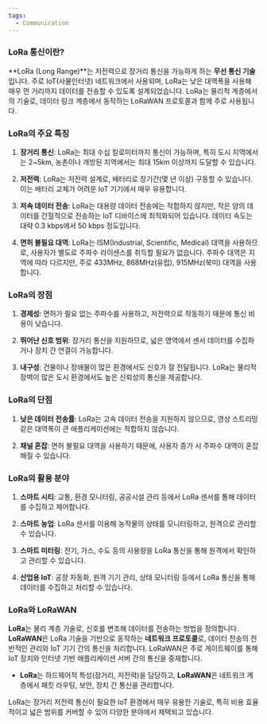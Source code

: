```yaml
---
tags:
  - Communication
---
```

### LoRa 통신이란?

**LoRa (Long Range)**는 저전력으로 장거리 통신을 가능하게 하는 **무선 통신 기술**입니다. 주로 IoT(사물인터넷) 네트워크에서 사용되며, LoRa는 낮은 대역폭을 사용해 매우 먼 거리까지 데이터를 전송할 수 있도록 설계되었습니다. LoRa는 물리적 계층에서의 기술로, 데이터 링크 계층에서 동작하는 LoRaWAN 프로토콜과 함께 주로 사용됩니다.

### LoRa의 주요 특징

1. **장거리 통신**: LoRa는 최대 수십 킬로미터까지 통신이 가능하며, 특히 도시 지역에서는 2~5km, 농촌이나 개방된 지역에서는 최대 15km 이상까지 도달할 수 있습니다.
   
2. **저전력**: LoRa는 저전력 설계로, 배터리로 장기간(몇 년 이상) 구동할 수 있습니다. 이는 배터리 교체가 어려운 IoT 기기에서 매우 유용합니다.

3. **저속 데이터 전송**: LoRa는 대용량 데이터 전송에는 적합하지 않지만, 작은 양의 데이터를 간헐적으로 전송하는 IoT 디바이스에 최적화되어 있습니다. 데이터 속도는 대략 0.3 kbps에서 50 kbps 정도입니다.

4. **면허 불필요 대역**: LoRa는 ISM(Industrial, Scientific, Medical) 대역을 사용하므로, 사용자가 별도로 주파수 라이센스를 취득할 필요가 없습니다. 주파수 대역은 지역에 따라 다르지만, 주로 433MHz, 868MHz(유럽), 915MHz(북미) 대역을 사용합니다.

### LoRa의 장점

1. **경제성**: 면허가 필요 없는 주파수를 사용하고, 저전력으로 작동하기 때문에 통신 비용이 낮습니다.
   
2. **뛰어난 신호 범위**: 장거리 통신을 지원하므로, 넓은 영역에서 센서 데이터를 수집하거나 장치 간 연결이 가능합니다.

3. **내구성**: 건물이나 장애물이 많은 환경에서도 신호가 잘 전달됩니다. LoRa는 물리적 장벽이 많은 도시 환경에서도 높은 신뢰성의 통신을 제공합니다.

### LoRa의 단점

1. **낮은 데이터 전송률**: LoRa는 고속 데이터 전송을 지원하지 않으므로, 영상 스트리밍 같은 대역폭이 큰 애플리케이션에는 적합하지 않습니다.

2. **채널 혼잡**: 면허 불필요 대역을 사용하기 때문에, 사용자 증가 시 주파수 대역이 혼잡해질 수 있습니다.

### LoRa의 활용 분야

1. **스마트 시티**: 교통, 환경 모니터링, 공공시설 관리 등에서 LoRa 센서를 통해 데이터를 수집하고 제어합니다.
   
2. **스마트 농업**: LoRa 센서를 이용해 농작물의 상태를 모니터링하고, 원격으로 관리할 수 있습니다.

3. **스마트 미터링**: 전기, 가스, 수도 등의 사용량을 LoRa 통신을 통해 원격에서 확인하고 관리할 수 있습니다.

4. **산업용 IoT**: 공장 자동화, 원격 기기 관리, 상태 모니터링 등에서 LoRa 통신을 통해 데이터를 수집하고 처리할 수 있습니다.

### LoRa와 LoRaWAN

**LoRa**는 물리 계층 기술로, 신호를 변조해 데이터를 전송하는 방법을 정의합니다. **LoRaWAN**은 LoRa 기술을 기반으로 동작하는 **네트워크 프로토콜**로, 데이터 전송의 전반적인 관리와 IoT 기기 간의 통신을 처리합니다. LoRaWAN은 주로 게이트웨이를 통해 IoT 장치와 인터넷 기반 애플리케이션 서버 간의 통신을 중재합니다.

- **LoRa**는 하드웨어적 특성(장거리, 저전력)을 담당하고, **LoRaWAN**은 네트워크 계층에서 패킷 라우팅, 보안, 장치 간 통신을 관리합니다.

LoRa는 장거리 저전력 통신이 필요한 IoT 환경에서 매우 유용한 기술로, 특히 비용 효율적이고 넓은 범위를 커버할 수 있어 다양한 분야에서 채택되고 있습니다.